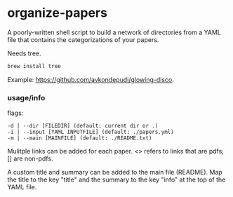 organize-papers
====

A poorly-written shell script to build a network of directories from a YAML file that contains the categorizations of your papers.

Needs tree.
```bash
brew install tree
```

Example: https://github.com/avkondepudi/glowing-disco.

### usage/info

flags:
```
-d | --dir [FILEDIR] (default: current dir or .)
-i | --input [YAML INPUTFILE] (default: ./papers.yml)
-m | --main [MAINFILE] (default: ./README.txt)
```

Mulitple links can be added for each paper. <> refers to links that are pdfs; [] are non-pdfs.

A custom title and summary can be added to the main file (README). Map the title to the key "title" and the summary to the key "info" at the top of the YAML file.
